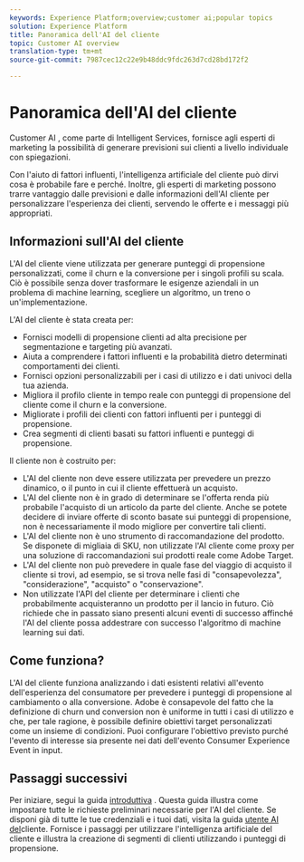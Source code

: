 ```yaml
---
keywords: Experience Platform;overview;customer ai;popular topics
solution: Experience Platform
title: Panoramica dell'AI del cliente
topic: Customer AI overview
translation-type: tm+mt
source-git-commit: 7987cec12c22e9b48ddc9fdc263d7cd28bd172f2

---
```



# Panoramica dell&#39;AI del cliente

Customer AI , come parte di Intelligent Services, fornisce agli esperti di marketing la possibilità di generare previsioni sui clienti a livello individuale con spiegazioni.

Con l&#39;aiuto di fattori influenti, l&#39;intelligenza artificiale del cliente può dirvi cosa è probabile fare e perché. Inoltre, gli esperti di marketing possono trarre vantaggio dalle previsioni e dalle informazioni dell&#39;AI cliente per personalizzare l&#39;esperienza dei clienti, servendo le offerte e i messaggi più appropriati.

## Informazioni sull&#39;AI del cliente

L&#39;AI del cliente viene utilizzata per generare punteggi di propensione personalizzati, come il churn e la conversione per i singoli profili su scala. Ciò è possibile senza dover trasformare le esigenze aziendali in un problema di machine learning, scegliere un algoritmo, un treno o un&#39;implementazione.

L&#39;AI del cliente è stata creata per:

- Fornisci modelli di propensione clienti ad alta precisione per segmentazione e targeting più avanzati.
- Aiuta a comprendere i fattori influenti e la probabilità dietro determinati comportamenti dei clienti.
- Fornisci opzioni personalizzabili per i casi di utilizzo e i dati univoci della tua azienda.
- Migliora il profilo cliente in tempo reale con punteggi di propensione del cliente come il churn e la conversione.
- Migliorate i profili dei clienti con fattori influenti per i punteggi di propensione.
- Crea segmenti di clienti basati su fattori influenti e punteggi di propensione.

Il cliente non è costruito per:

- L&#39;AI del cliente non deve essere utilizzata per prevedere un prezzo dinamico, o il punto in cui il cliente effettuerà un acquisto.
- L&#39;AI del cliente non è in grado di determinare se l&#39;offerta renda più probabile l&#39;acquisto di un articolo da parte del cliente. Anche se potete decidere di inviare offerte di sconto basate sui punteggi di propensione, non è necessariamente il modo migliore per convertire tali clienti.
- L&#39;AI del cliente non è uno strumento di raccomandazione del prodotto. Se disponete di migliaia di SKU, non utilizzate l&#39;AI cliente come proxy per una soluzione di raccomandazioni sui prodotti reale come Adobe Target.
- L&#39;AI del cliente non può prevedere in quale fase del viaggio di acquisto il cliente si trovi, ad esempio, se si trova nelle fasi di &quot;consapevolezza&quot;, &quot;considerazione&quot;, &quot;acquisto&quot; o &quot;conservazione&quot;.
- Non utilizzate l&#39;API del cliente per determinare i clienti che probabilmente acquisteranno un prodotto per il lancio in futuro. Ciò richiede che in passato siano presenti alcuni eventi di successo affinché l&#39;AI del cliente possa addestrare con successo l&#39;algoritmo di machine learning sui dati.

## Come funziona?

L&#39;AI del cliente funziona analizzando i dati esistenti relativi all&#39;evento dell&#39;esperienza del consumatore per prevedere i punteggi di propensione al cambiamento o alla conversione. Adobe è consapevole del fatto che la definizione di churn und conversion non è uniforme in tutti i casi di utilizzo e che, per tale ragione, è possibile definire obiettivi target personalizzati come un insieme di condizioni. Puoi configurare l&#39;obiettivo previsto purché l&#39;evento di interesse sia presente nei dati dell&#39;evento Consumer Experience Event in input.

## Passaggi successivi

Per iniziare, segui la guida [introduttiva](./getting-started.md) . Questa guida illustra come impostare tutte le richieste preliminari necessarie per l&#39;AI del cliente. Se disponi già di tutte le tue credenziali e i tuoi dati, visita la guida [utente AI del](./user-guide.md)cliente. Fornisce i passaggi per utilizzare l&#39;intelligenza artificiale del cliente e illustra la creazione di segmenti di clienti utilizzando i punteggi di propensione.